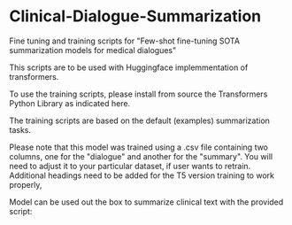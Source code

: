 # Clinical-Dialogue-Summarization
Fine tuning and training scripts for "Few-shot fine-tuning SOTA summarization models for medical dialogues"


This scripts are to be used with Huggingface implemmentation of transformers.

To use the training scripts, please install from source the Transformers Python Library as indicated here.

The training scripts are based on the default (examples) summarization tasks. 

Please note that this model was trained using a .csv file containing two columns, one for the "dialogue" and another for the "summary". You will need to adjust it to your particular dataset, if user wants to retrain. Additional headings need to be added for the T5 version training to work properly, 

Model can be used out the box to summarize clinical text with the provided script:



